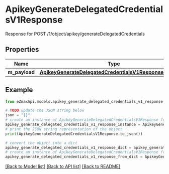 # ApikeyGenerateDelegatedCredentialsV1Response

Response for POST /1/object/apikey/generateDelegatedCredentials

## Properties

Name | Type | Description | Notes
------------ | ------------- | ------------- | -------------
**m_payload** | [**ApikeyGenerateDelegatedCredentialsV1ResponseMPayload**](ApikeyGenerateDelegatedCredentialsV1ResponseMPayload.md) |  | 

## Example

```python
from eZmaxApi.models.apikey_generate_delegated_credentials_v1_response import ApikeyGenerateDelegatedCredentialsV1Response

# TODO update the JSON string below
json = "{}"
# create an instance of ApikeyGenerateDelegatedCredentialsV1Response from a JSON string
apikey_generate_delegated_credentials_v1_response_instance = ApikeyGenerateDelegatedCredentialsV1Response.from_json(json)
# print the JSON string representation of the object
print(ApikeyGenerateDelegatedCredentialsV1Response.to_json())

# convert the object into a dict
apikey_generate_delegated_credentials_v1_response_dict = apikey_generate_delegated_credentials_v1_response_instance.to_dict()
# create an instance of ApikeyGenerateDelegatedCredentialsV1Response from a dict
apikey_generate_delegated_credentials_v1_response_from_dict = ApikeyGenerateDelegatedCredentialsV1Response.from_dict(apikey_generate_delegated_credentials_v1_response_dict)
```
[[Back to Model list]](../README.md#documentation-for-models) [[Back to API list]](../README.md#documentation-for-api-endpoints) [[Back to README]](../README.md)



